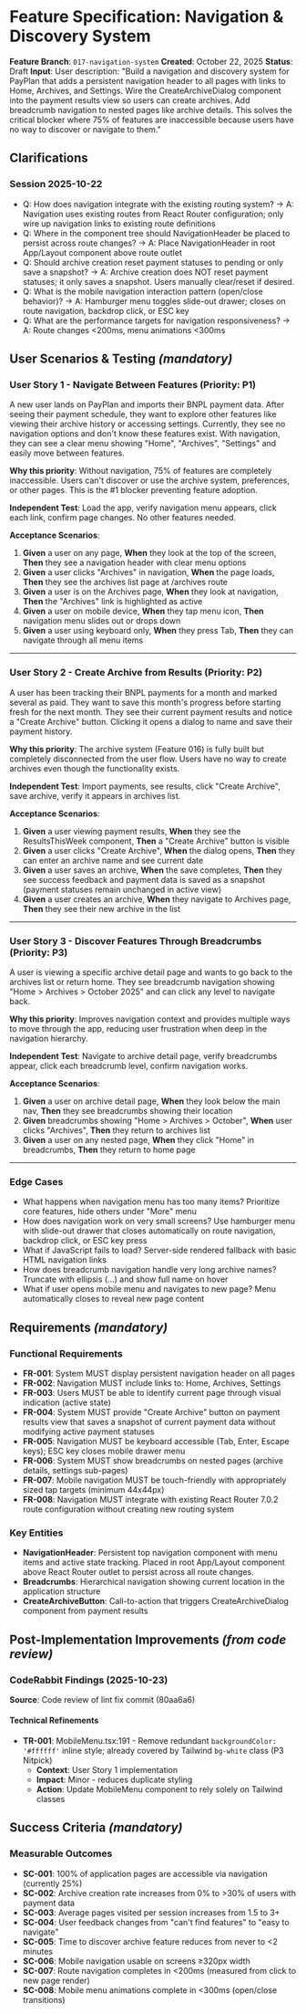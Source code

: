 # Feature Specification: Navigation & Discovery System

**Feature Branch**: `017-navigation-system`
**Created**: October 22, 2025
**Status**: Draft
**Input**: User description: "Build a navigation and discovery system for PayPlan that adds a persistent navigation header to all pages with links to Home, Archives, and Settings. Wire the CreateArchiveDialog component into the payment results view so users can create archives. Add breadcrumb navigation to nested pages like archive details. This solves the critical blocker where 75% of features are inaccessible because users have no way to discover or navigate to them."

## Clarifications

### Session 2025-10-22

- Q: How does navigation integrate with the existing routing system? → A: Navigation uses existing routes from React Router configuration; only wire up navigation links to existing route definitions
- Q: Where in the component tree should NavigationHeader be placed to persist across route changes? → A: Place NavigationHeader in root App/Layout component above route outlet
- Q: Should archive creation reset payment statuses to pending or only save a snapshot? → A: Archive creation does NOT reset payment statuses; it only saves a snapshot. Users manually clear/reset if desired.
- Q: What is the mobile navigation interaction pattern (open/close behavior)? → A: Hamburger menu toggles slide-out drawer; closes on route navigation, backdrop click, or ESC key
- Q: What are the performance targets for navigation responsiveness? → A: Route changes <200ms, menu animations <300ms

## User Scenarios & Testing *(mandatory)*

### User Story 1 - Navigate Between Features (Priority: P1)

A new user lands on PayPlan and imports their BNPL payment data. After seeing their payment schedule, they want to explore other features like viewing their archive history or accessing settings. Currently, they see no navigation options and don't know these features exist. With navigation, they can see a clear menu showing "Home", "Archives", "Settings" and easily move between features.

**Why this priority**: Without navigation, 75% of features are completely inaccessible. Users can't discover or use the archive system, preferences, or other pages. This is the #1 blocker preventing feature adoption.

**Independent Test**: Load the app, verify navigation menu appears, click each link, confirm page changes. No other features needed.

**Acceptance Scenarios**:

1. **Given** a user on any page, **When** they look at the top of the screen, **Then** they see a navigation header with clear menu options
2. **Given** a user clicks "Archives" in navigation, **When** the page loads, **Then** they see the archives list page at /archives route
3. **Given** a user is on the Archives page, **When** they look at navigation, **Then** the "Archives" link is highlighted as active
4. **Given** a user on mobile device, **When** they tap menu icon, **Then** navigation menu slides out or drops down
5. **Given** a user using keyboard only, **When** they press Tab, **Then** they can navigate through all menu items

---

### User Story 2 - Create Archive from Results (Priority: P2)

A user has been tracking their BNPL payments for a month and marked several as paid. They want to save this month's progress before starting fresh for the next month. They see their current payment results and notice a "Create Archive" button. Clicking it opens a dialog to name and save their payment history.

**Why this priority**: The archive system (Feature 016) is fully built but completely disconnected from the user flow. Users have no way to create archives even though the functionality exists.

**Independent Test**: Import payments, see results, click "Create Archive", save archive, verify it appears in archives list.

**Acceptance Scenarios**:

1. **Given** a user viewing payment results, **When** they see the ResultsThisWeek component, **Then** a "Create Archive" button is visible
2. **Given** a user clicks "Create Archive", **When** the dialog opens, **Then** they can enter an archive name and see current date
3. **Given** a user saves an archive, **When** the save completes, **Then** they see success feedback and payment data is saved as a snapshot (payment statuses remain unchanged in active view)
4. **Given** a user creates an archive, **When** they navigate to Archives page, **Then** they see their new archive in the list

---

### User Story 3 - Discover Features Through Breadcrumbs (Priority: P3)

A user is viewing a specific archive detail page and wants to go back to the archives list or return home. They see breadcrumb navigation showing "Home > Archives > October 2025" and can click any level to navigate back.

**Why this priority**: Improves navigation context and provides multiple ways to move through the app, reducing user frustration when deep in the navigation hierarchy.

**Independent Test**: Navigate to archive detail page, verify breadcrumbs appear, click each breadcrumb level, confirm navigation works.

**Acceptance Scenarios**:

1. **Given** a user on archive detail page, **When** they look below the main nav, **Then** they see breadcrumbs showing their location
2. **Given** breadcrumbs showing "Home > Archives > October", **When** user clicks "Archives", **Then** they return to archives list
3. **Given** a user on any nested page, **When** they click "Home" in breadcrumbs, **Then** they return to home page

---

### Edge Cases

- What happens when navigation menu has too many items? Prioritize core features, hide others under "More" menu
- How does navigation work on very small screens? Use hamburger menu with slide-out drawer that closes automatically on route navigation, backdrop click, or ESC key press
- What if JavaScript fails to load? Server-side rendered fallback with basic HTML navigation links
- How does breadcrumb navigation handle very long archive names? Truncate with ellipsis (...) and show full name on hover
- What if user opens mobile menu and navigates to new page? Menu automatically closes to reveal new page content

## Requirements *(mandatory)*

### Functional Requirements

- **FR-001**: System MUST display persistent navigation header on all pages
- **FR-002**: Navigation MUST include links to: Home, Archives, Settings
- **FR-003**: Users MUST be able to identify current page through visual indication (active state)
- **FR-004**: System MUST provide "Create Archive" button on payment results view that saves a snapshot of current payment data without modifying active payment statuses
- **FR-005**: Navigation MUST be keyboard accessible (Tab, Enter, Escape keys); ESC key closes mobile drawer menu
- **FR-006**: System MUST show breadcrumbs on nested pages (archive details, settings sub-pages)
- **FR-007**: Mobile navigation MUST be touch-friendly with appropriately sized tap targets (minimum 44x44px)
- **FR-008**: Navigation MUST integrate with existing React Router 7.0.2 route configuration without creating new routing system

### Key Entities

- **NavigationHeader**: Persistent top navigation component with menu items and active state tracking. Placed in root App/Layout component above React Router outlet to persist across all route changes.
- **Breadcrumbs**: Hierarchical navigation showing current location in the application structure
- **CreateArchiveButton**: Call-to-action that triggers CreateArchiveDialog component from payment results

## Post-Implementation Improvements *(from code review)*

### CodeRabbit Findings (2025-10-23)
**Source**: Code review of lint fix commit (80aa6a6)

#### Technical Refinements
- **TR-001**: MobileMenu.tsx:191 - Remove redundant `backgroundColor: '#ffffff'` inline style; already covered by Tailwind `bg-white` class (P3 Nitpick)
  - **Context**: User Story 1 implementation
  - **Impact**: Minor - reduces duplicate styling
  - **Action**: Update MobileMenu component to rely solely on Tailwind classes

## Success Criteria *(mandatory)*

### Measurable Outcomes

- **SC-001**: 100% of application pages are accessible via navigation (currently 25%)
- **SC-002**: Archive creation rate increases from 0% to >30% of users with payment data
- **SC-003**: Average pages visited per session increases from 1.5 to 3+
- **SC-004**: User feedback changes from "can't find features" to "easy to navigate"
- **SC-005**: Time to discover archive feature reduces from never to <2 minutes
- **SC-006**: Mobile navigation usable on screens ≥320px width
- **SC-007**: Route navigation completes in <200ms (measured from click to new page render)
- **SC-008**: Mobile menu animations complete in <300ms (open/close transitions)
